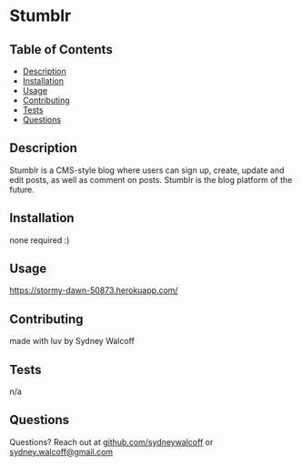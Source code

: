# Stumblr 

## Table of Contents
* [Description](#description)
* [Installation](#installation)
* [Usage](#usage) 
* [Contributing](#contributing)
* [Tests](#tests)
* [Questions](#questions)

## Description
Stumblr is a CMS-style blog where users can sign up, create, update and edit posts, as well as comment on posts. Stumblr is the blog platform of the future.

## Installation
none required :)

## Usage
https://stormy-dawn-50873.herokuapp.com/

## Contributing
made with luv by Sydney Walcoff

## Tests
n/a

## Questions
Questions? Reach out at [github.com/sydneywalcoff](github.com/sydneywalcoff) or sydney.walcoff@gmail.com
  